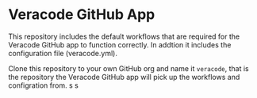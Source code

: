 # Veracode GitHub App  

This repository includes the default workflows that are required for the Veracode GitHub app to function correctly. In addtion it includes the configuration file (veracode.yml).  

Clone this repository to your own GitHub org and name it `veracode`, that is the repository the Veracode GitHub app will pick up the workflows and configration from.
s
s

